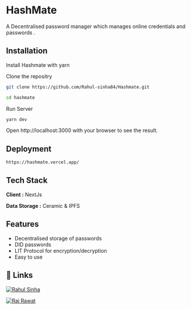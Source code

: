 
# HashMate


A Decentralised password manager which manages online credentials and passwords .
## Installation

Install Hashmate with yarn

Clone the repositry
```bash
git clone https://github.com/Rahul-sinha84/Hashmate.git
```

```bash
cd hashmate
```
    
Run Server

```bash
yarn dev
```
Open http://localhost:3000 with your browser to see the result.

## Deployment


```bash
https://hashmate.vercel.app/
```


## Tech Stack

**Client :**  NextJs 

**Data Storage :** Ceramic & IPFS


## Features

- Decentralised storage of passwords
- DID passwords
- LIT Protocol for encryption/decryption
- Easy to use

## 🔗 Links
[![Rahul Sinha]()](https://www.linkedin.com/in/rahul-sinha84/) 

[![Raj Rawat]()](https://www.linkedin.com/in/raj-rawat-b10269188/)
